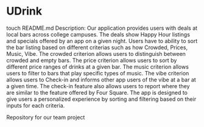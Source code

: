 UDrink
======
touch README.md
Description:
Our application provides users with deals at local bars across college campuses. The deals show Happy Hour listings and specials offered by an app on a given night. Users have to ability to sort the bar listing based on different criterias such as how Crowded, Prices, Music, Vibe. The crowded criterion allows users to distinguish between crowded and empty bars. The price criterion allows users to sort by different price ranges of drinks at a given bar. The music criterion allows users to filter to bars that play specific types of music. The vibe criterion allows users to Check-in and informs other app users of the vibe at a bar at a given time. The check-in feature also allows users to report where they are similar to the feature offered by Four Square. The app is designed to give users a personalized experience by sorting and filtering based on their inputs for each criteria.

Repository for our team project
